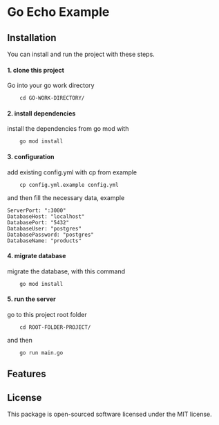 # Go Echo Example

## Installation
You can install and run the project with these steps.
#### 1. clone this project
Go into your go work directory
```$xslt
    cd GO-WORK-DIRECTORY/
```

#### 2. install dependencies
install the dependencies from go mod with
```$xslt
    go mod install
```

#### 3. configuration
add existing config.yml with cp from example
```$xslt
    cp config.yml.example config.yml
```
and then fill the necessary data, example
```$xslt
ServerPort: ":3000"
DatabaseHost: "localhost"
DatabasePort: "5432"
DatabaseUser: "postgres"
DatabasePassword: "postgres"
DatabaseName: "products"
```

#### 4. migrate database
migrate the database, with this command
```$xslt
    go mod install
```
#### 5. run the server
go to this project root folder
```$xslt
    cd ROOT-FOLDER-PROJECT/
```
and then
```$xslt
    go run main.go
```
## Features

## License
This package is open-sourced software licensed under the MIT license.